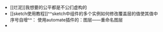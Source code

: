 - [[烂泥]]我想要的公平都是不公们虚构的
- [[sketch使用教程]]^^sketch中组件的多个实例如何修改覆盖层的值使其值中序号自增^^：
  使用automate插件的：图层——重命名图层
-